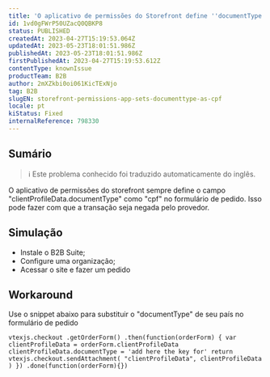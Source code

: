 ```yaml
---
title: 'O aplicativo de permissões do Storefront define ''documentType'' como ''cpf'''
id: 1vd0gFWrP50UZacQ0QBKP8
status: PUBLISHED
createdAt: 2023-04-27T15:19:53.064Z
updatedAt: 2023-05-23T18:01:51.986Z
publishedAt: 2023-05-23T18:01:51.986Z
firstPublishedAt: 2023-04-27T15:19:53.612Z
contentType: knownIssue
productTeam: B2B
author: 2mXZkbi0oi061KicTExNjo
tag: B2B
slugEN: storefront-permissions-app-sets-documenttype-as-cpf
locale: pt
kiStatus: Fixed
internalReference: 798330
---
```


## Sumário

>ℹ️ Este problema conhecido foi traduzido automaticamente do inglês.


O aplicativo de permissões do storefront sempre define o campo "clientProfileData.documentType" como "cpf" no formulário de pedido. Isso pode fazer com que a transação seja negada pelo provedor.

## Simulação



- Instale o B2B Suite;
- Configure uma organização;
- Acessar o site e fazer um pedido

## Workaround


Use o snippet abaixo para substituir o "documentType" de seu país no formulário de pedido

    vtexjs.checkout .getOrderForm() .then(function(orderForm) { var clientProfileData = orderForm.clientProfileData clientProfileData.documentType = 'add here the key for' return vtexjs.checkout.sendAttachment( "clientProfileData", clientProfileData ) }) .done(function(orderForm){})





